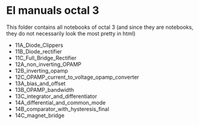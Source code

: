 # EI manuals octal 3
This folder contains all notebooks of octal 3 (and since they are notebooks, they do not necessarily look the most pretty in html)

- 11A_Diode_Clippers
- 11B_Diode_rectifier
- 11C_Full_Bridge_Rectifier
- 12A_non_inverting_OPAMP
- 12B_inverting_opamp
- 12C_OPAMP_current_to_voltage_opamp_converter
- 13A_bias_and_offset
- 13B_OPAMP_bandwidth
- 13C_integrator_and_differentiator
- 14A_differential_and_common_mode
- 14B_comparator_with_hysteresis_final
- 14C_magnet_bridge
